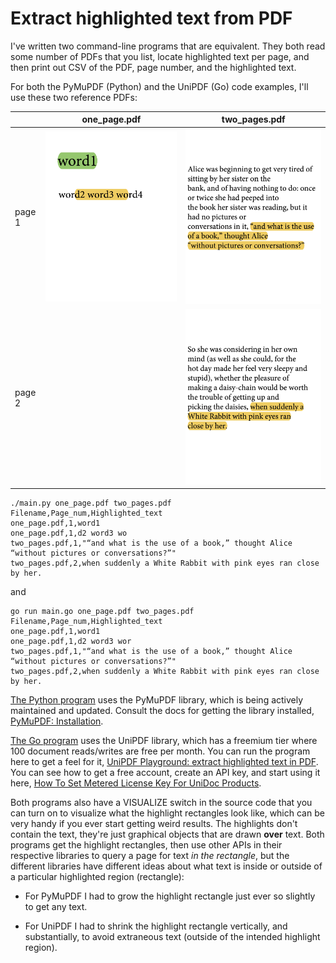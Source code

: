 # Extract highlighted text from PDF

<!-- _Full disclosure: I being paid as a consultant by UniDOC/UniPDF to answer this question and spread good will towards PDFs, Go, and UniPDF._ -->

I've written two command-line programs that are equivalent. They both read some number of PDFs that you list, locate highlighted text per page, and then print out CSV of the PDF, page number, and the highlighted text.

For both the PyMuPDF (Python) and the UniPDF (Go) code examples, I'll use these two reference PDFs:

|        | one_page.pdf                                    | two_pages.pdf                                            |
| ------ | ----------------------------------------------- | -------------------------------------------------------- |
| page 1 | ![one_page.pdf page one](./static/one_page.png) | ![two_pages.pdf page one](./static/two_pages_page_1.png) |
| page 2 |                                                 | ![two_pages.pdf page two](./static/two_pages_page_2.png) |

```none
./main.py one_page.pdf two_pages.pdf 
Filename,Page_num,Highlighted_text
one_page.pdf,1,word1
one_page.pdf,1,d2 word3 wo
two_pages.pdf,1,"“and what is the use of a book,” thought Alice “without pictures or conversations?”"
two_pages.pdf,2,when suddenly a White Rabbit with pink eyes ran close by her.
```

and

```none
go run main.go one_page.pdf two_pages.pdf 
Filename,Page_num,Highlighted_text
one_page.pdf,1,word1
one_page.pdf,1,d2 word3 wor
two_pages.pdf,1,"“and what is the use of a book,” thought Alice “without pictures or conversations?”"
two_pages.pdf,2,when suddenly a White Rabbit with pink eyes ran close by her.
```

[The Python program](./main.py) uses the PyMuPDF library, which is being actively maintained and updated. Consult the docs for getting the library installed, [PyMuPDF: Installation](https://pymupdf.readthedocs.io/en/latest/installation.html).

[The Go program](./main.go) uses the UniPDF library, which has a freemium tier where 100 document reads/writes are free per month.  You can run the program here to get a feel for it, [UniPDF Playground: extract highlighted text in PDF](https://play.unidoc.io/p/2039bb4de4dca3af).  You can see how to get a free account, create an API key, and start using it here, [How To Set Metered License Key For UniDoc Products](https://www.youtube.com/watch?v=vzazZH55te4).

Both programs also have a VISUALIZE switch in the source code that you can turn on to visualize what the highlight rectangles look like, which can be very handy if you ever start getting weird results. The highlights don't contain the text, they're just graphical objects that are drawn **over** text. Both programs get the highlight rectangles, then use other APIs in their respective libraries to query a page for text _in the rectangle_, but the different libraries have different ideas about what text is inside or outside of a particular highlighted region (rectangle):

- For PyMuPDF I had to grow the highlight rectangle just ever so slightly to get any text.

- For UniPDF I had to shrink the highlight rectangle vertically, and substantially, to avoid extraneous text (outside of the intended highlight region).
